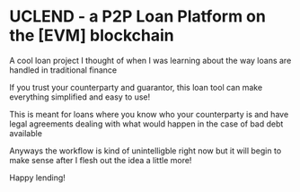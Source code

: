 # UCLEND - a P2P Loan Platform on the [EVM] blockchain

A cool loan project I thought of when I was learning about the way loans are handled in traditional finance

If you trust your counterparty and guarantor, this loan tool can make everything simplified and easy to use!

This is meant for loans where you know who your counterparty is and have legal agreements dealing with what would happen in the case of bad debt available

Anyways the workflow is kind of unintelligble right now but it will begin to make sense after I flesh out the idea a little more!

Happy lending!




